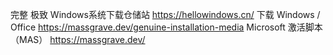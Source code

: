  完整 极致 Windows系统下载仓储站
https://hellowindows.cn/
下载 Windows / Office
https://massgrave.dev/genuine-installation-media
Microsoft 激活脚本 （MAS）
https://massgrave.dev/